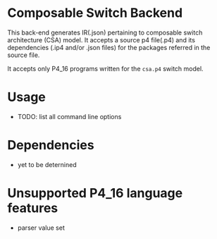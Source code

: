 # Composable Switch Backend

This back-end generates IR(.json) pertaining to composable switch architecture
(CSA) model. It accepts a source p4 file(.p4) and its dependencies (.ip4 and/or
.json files) for the packages referred in the source file.

It accepts only P4_16 programs written for the `csa.p4` switch model.

# Usage
 - TODO: list all command line options
# Dependencies
 - yet to be deternined

# Unsupported P4_16 language features

- parser value set
